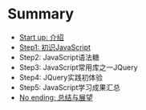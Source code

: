 # Summary

* [Start up: 介绍](README.md)
* [Step1: 初识JavaScript](chu-shi-javascript.md)
* Step2: JavaScript语法糖
* Step3: JavaScript常用库之一JQuery
* Step4: JQuery实践初体验
* Step5: JavaScript学习成果汇总
* [No ending: 总结与展望](stage-of-zong-jie-yu-zhan-wang.md)

